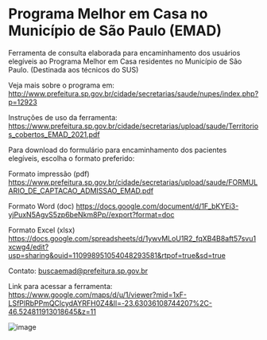 # Programa Melhor em Casa no Município de São Paulo (EMAD)

Ferramenta de consulta elaborada para encaminhamento dos usuários elegíveis ao Programa Melhor em Casa residentes no Município de São Paulo. (Destinada aos técnicos do SUS)

Veja mais sobre o programa em: http://www.prefeitura.sp.gov.br/cidade/secretarias/saude/nupes/index.php?p=12923

Instruções de uso da ferramenta: https://www.prefeitura.sp.gov.br/cidade/secretarias/upload/saude/Territorios_cobertos_EMAD_2021.pdf

Para download do formulário para encaminhamento dos pacientes elegíveis, escolha o formato preferido:

Formato impressão (pdf) https://www.prefeitura.sp.gov.br/cidade/secretarias/upload/saude/FORMULARIO_DE_CAPTACAO_ADMISSAO_EMAD.pdf

Formato Word (doc) https://docs.google.com/document/d/1F_bKYEi3-yjPuxN5AgvS5zp6beNkm8Pp//export?format=doc

Formato Excel (xlsx) https://docs.google.com/spreadsheets/d/1ywvMLoU1R2_fqXB4B8aft57svu1xcwg4/edit?usp=sharing&ouid=110998951054048293581&rtpof=true&sd=true

Contato: buscaemad@prefeitura.sp.gov.br

Link para acessar a ferramenta: https://www.google.com/maps/d/u/1/viewer?mid=1xF-LSfPlRbPPmQClcydAYRFH0Z4&ll=-23.63036108744207%2C-46.524811913018645&z=11

![image](https://github.com/gisa-ceinfo-sms-sp/Programa-Melhor-em-Casa-EMAD-Municipio-Sao-Paulo/assets/75272641/ededbe42-da2b-4848-ad07-d462d5dfa11a)
